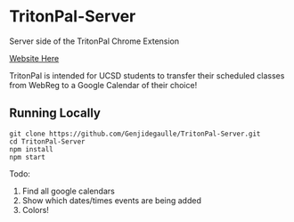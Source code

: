 # TritonPal-Server
Server side of the TritonPal Chrome Extension

<a href="https://tritonpal.herokuapp.com/">Website Here</a> 

TritonPal is intended for UCSD students to transfer their scheduled classes from WebReg to a Google Calendar of their choice!

## Running Locally

```shell
git clone https://github.com/Genjidegaulle/TritonPal-Server.git
cd TritonPal-Server
npm install 
npm start 

```

Todo: 
<ol>
<li>Find all google calendars</li>
<li>Show which dates/times events are being added</li>
<li>Colors!</li>
</ol>
